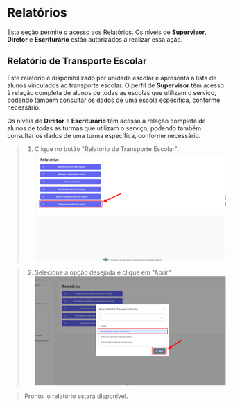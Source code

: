 # Relatórios
Esta seção permite o acesso aos Relatórios. Os níveis de **Supervisor**, **Diretor** e **Escriturário** estão autorizados a realizar essa ação.

## Relatório de Transporte Escolar

Este relatório é disponibilizado por unidade escolar e apresenta a lista de alunos vinculados ao transporte escolar. O perfil de **Supervisor** têm acesso à relação completa de alunos de todas as escolas que utilizam o serviço, podendo também consultar os dados de uma escola específica, conforme necessário.

Os níveis de **Diretor** e **Escriturário** têm acesso à relação completa de alunos de todas as turmas que utilizam o serviço, podendo também consultar os dados de uma turma específica, conforme necessário.

> 1. Clique no botão "Relatório de Transporte Escolar".
> ![Image](../../img/re/relatorio/transporte1.png)

> 2. Selecione a opção desejada e clique em "Abrir"
> ![Image](../../img/re/relatorio/transporte2.png)

> Pronto, o relatório estará disponível.

